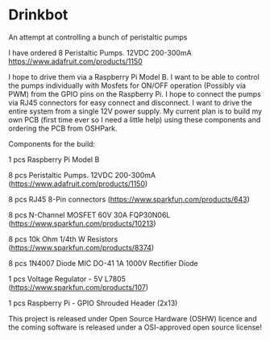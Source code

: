 Drinkbot
========

An attempt at controlling a bunch of peristaltic pumps

I have ordered 8 Peristaltic Pumps. 12VDC 200-300mA
  https://www.adafruit.com/products/1150

I hope to drive them via a Raspberry Pi Model B.
I want to be able to control the pumps individually with Mosfets for ON/OFF operation (Possibly via PWM) from the GPIO pins on the Raspberry Pi. I hope to connect the pumps via RJ45 connectors for easy connect and disconnect. I want to drive the entire system from a single 12V power supply.
My current plan is to build my own PCB (first time ever so I need a little help) using these components and ordering the PCB from OSHPark.

Components for the build:

1 pcs Raspberry Pi Model B

8 pcs Peristaltic Pumps. 12VDC 200-300mA (https://www.adafruit.com/products/1150)

8 pcs RJ45 8-Pin connectors (https://www.sparkfun.com/products/643)

8 pcs N-Channel MOSFET 60V 30A FQP30N06L (https://www.sparkfun.com/products/10213)

8 pcs 10k Ohm 1/4th W Resistors (https://www.sparkfun.com/products/8374)

8 pcs 1N4007 Diode MIC DO-41 1A 1000V Rectifier Diode

1 pcs Voltage Regulator - 5V L7805 (https://www.sparkfun.com/products/107)

1 pcs Raspberry Pi - GPIO Shrouded Header (2x13)

This project is released under Open Source Hardware (OSHW) licence and the coming software is released under a OSI-approved open source license!
